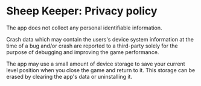 # Sheep Keeper: Privacy policy

The app does not collect any personal identifiable information. 

Crash data which may contain the users's device system information at the time of a bug and/or crash are reported to a third-party solely for the purpose of debugging and improving the game performance.

The app may use a small amount of device storage to save your current level position when you close the game and return to it. This storage can be erased by clearing the app's data or uninstalling it.
